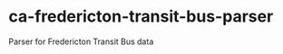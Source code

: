 ca-fredericton-transit-bus-parser
=================================

Parser for Fredericton Transit Bus data
